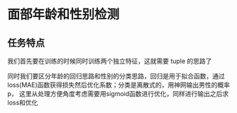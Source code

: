 # 面部年龄和性别检测

## 任务特点

我们首先要在训练的时候同时训练两个独立特征，这就需要 tuple 的思路了

同时我们要区分年龄的回归思路和性别的分类思路，回归是用于拟合函数，通过loss(MAE)函数获得损失然后优化系数；分类是离散式的，用神网输出男性的概率p，
这里从处理方便角度考虑需要用sigmoid函数进行优化，同样进行输出之后求loss和优化